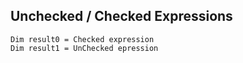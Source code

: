 ## Unchecked / Checked Expressions

```vbnet
Dim result0 = Checked expression
Dim result1 = UnChecked epression
```